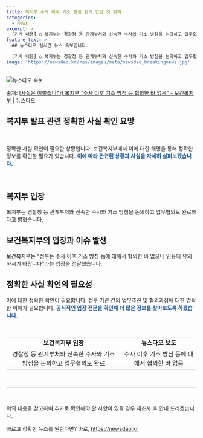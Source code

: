 ```yaml
---
title: 복지부 수사 이후 기소 방침 협의 안한 것 밝혀
categories:
  - News
excerpt: >
  [기사 내용] ○ 복지부는 경찰청 등 관계부처와 신속한 수사와 기소 방침을 논의하고 업무협의도 완료했습니다.…
feature_text: >
  ## 뉴스다오 실시간 뉴스 속보입니다.

  [기사 내용] ○ 복지부는 경찰청 등 관계부처와 신속한 수사와 기소 방침을 논의하고 업무협의도 완료했습니다.…
image: 'https://newsdao.kr/res/images/meta/newsdao_breakingnews.jpg'
---
```


![뉴스다오 속보](https://newsdao.kr/res/images/meta/newsdao_breakingnews.jpg)

<p>출처: <a href="https://newsdao.kr/3149" rel="dofollow">[사실은 이렇습니다] 복지부 “수사 이후 기소 방침 등 협의한 바 없음” - 보건복지부</a> | 뉴스다오</p>

<h2 data-ke-size="size26">복지부 발표 관련 정확한 사실 확인 요망</h2>
<p data-ke-size="size16">&nbsp;</p>
정확한 사실 확인이 필요한 상황입니다. 보건복지부에서 이에 대한 해명을 통해 정확한 정보를 확인할 필요가 있습니다. <b><span style="color: #1a5490;">이에 따라 관련된 상황과 사실을 자세히 살펴보겠습니다.</span></b>
<p data-ke-size="size16">&nbsp;</p>

<h2 data-ke-size="size24">복지부 입장</h2>
<p data-ke-size="size16">복지부는 경찰청 등 관계부처와 신속한 수사와 기소 방침을 논의하고 업무협의도 완료했다고 밝혔습니다.</p>

<h2 data-ke-size="size24">보건복지부의 입장과 이슈 발생</h2>
<p data-ke-size="size16">보건복지부는 "정부는 수사 이후 기소 방침 등에 대해서 협의한 바 없으니 인용에 유의하시기 바랍니다"라는 입장을 전달했습니다. </p>

<h2 data-ke-size="size24">정확한 사실 확인의 필요성</h2>
<p data-ke-size="size16">이에 대한 정확한 확인이 필요합니다. 정부 기관 간의 업무추진 및 협의과정에 대한 명확한 이해가 필요합니다. <b><span style="color: #1a5490;">공식적인 입장 전문을 확인해 더 많은 정보를 찾아보도록 하겠습니다.</span></b></p>
<p data-ke-size="size16">&nbsp;</p>
<table>
	<tr>
		<td style="text-align: center; height: 17px;"><b>보건복지부 입장</b></td>
		<td style="text-align: center; height: 17px;"><b>뉴스다오 보도</b></td>
	</tr>
	<tr>
		<td style="text-align: center;">경찰청 등 관계부처와 신속한 수사와 기소 방침을 논의하고 업무협의도 완료</td>
		<td style="text-align: center;">수사 이후 기소 방침 등에 대해서 협의한 바 없음</td>
	</tr>
</table>
<p data-ke-size="size16">&nbsp;</p>
<hr>
<p data-ke-size="size16">&nbsp;</p>
위의 내용을 참고하여 추가로 확인해야 할 사항이 있을 경우 재조사 후 안내 드리겠습니다. 

빠르고 정확한 뉴스를 원한다면? 바로, <a href="https://newsdao.kr" rel="dofollow">https://newsdao.kr</a>


